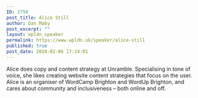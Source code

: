 ```yaml
---
ID: 2750
post_title: Alice Still
author: Dan Maby
post_excerpt: ""
layout: wpldn_speaker
permalink: https://www.wpldn.uk/speaker/alice-still
published: true
post_date: 2018-02-06 17:14:01
---
```

Alice does copy and content strategy at Unramble. Specialising in tone of voice, she likes creating website content strategies that focus on the user. Alice is an organiser of WordCamp Brighton and WordUp Brighton, and cares about community and inclusiveness – both online and off.